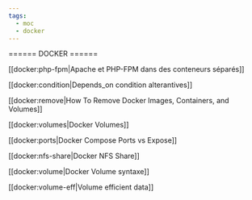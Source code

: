 ```yaml
---
tags:
  - moc
  - docker
---
```


====== DOCKER ======

[[docker:php-fpm|Apache et PHP-FPM dans des conteneurs séparés]]

[[docker:condition|Depends_on condition alterantives]]

[[docker:remove|How To Remove Docker Images, Containers, and Volumes]]

[[docker:volumes|Docker Volumes]]

[[docker:ports|Docker Compose Ports vs Expose]]

[[docker:nfs-share|Docker NFS Share]]

[[docker:volume|Docker Volume syntaxe]]

[[docker:volume-eff|Volume efficient data]]